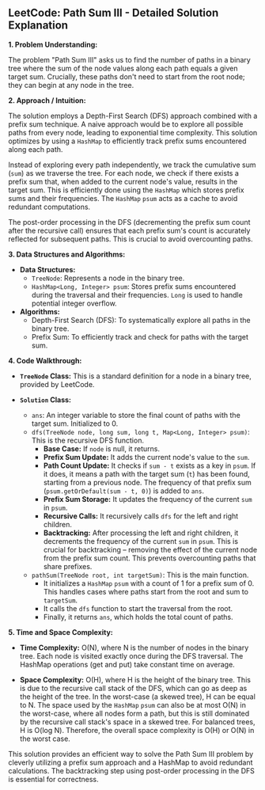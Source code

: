 ## LeetCode: Path Sum III - Detailed Solution Explanation

**1. Problem Understanding:**

The problem "Path Sum III" asks us to find the number of paths in a binary tree where the sum of the node values along each path equals a given target sum.  Crucially, these paths don't need to start from the root node; they can begin at any node in the tree.

**2. Approach / Intuition:**

The solution employs a Depth-First Search (DFS) approach combined with a prefix sum technique.  A naive approach would be to explore all possible paths from every node, leading to exponential time complexity.  This solution optimizes by using a `HashMap` to efficiently track prefix sums encountered along each path.

Instead of exploring every path independently, we track the cumulative sum (`sum`) as we traverse the tree. For each node, we check if there exists a prefix sum that, when added to the current node's value, results in the target sum. This is efficiently done using the `HashMap` which stores prefix sums and their frequencies.  The `HashMap` `psum` acts as a cache to avoid redundant computations.

The post-order processing in the DFS (decrementing the prefix sum count after the recursive call) ensures that each prefix sum's count is accurately reflected for subsequent paths.  This is crucial to avoid overcounting paths.

**3. Data Structures and Algorithms:**

* **Data Structures:**
    * `TreeNode`:  Represents a node in the binary tree.
    * `HashMap<Long, Integer> psum`: Stores prefix sums encountered during the traversal and their frequencies.  `Long` is used to handle potential integer overflow.
* **Algorithms:**
    * Depth-First Search (DFS): To systematically explore all paths in the binary tree.
    * Prefix Sum: To efficiently track and check for paths with the target sum.

**4. Code Walkthrough:**

* **`TreeNode` Class:** This is a standard definition for a node in a binary tree, provided by LeetCode.

* **`Solution` Class:**
    * `ans`: An integer variable to store the final count of paths with the target sum. Initialized to 0.
    * `dfs(TreeNode node, long sum, long t, Map<Long, Integer> psum)`: This is the recursive DFS function.
        * **Base Case:** If `node` is null, it returns.
        * **Prefix Sum Update:** It adds the current node's value to the `sum`.
        * **Path Count Update:** It checks if `sum - t` exists as a key in `psum`. If it does, it means a path with the target sum (`t`) has been found, starting from a previous node. The frequency of that prefix sum (`psum.getOrDefault(sum - t, 0)`) is added to `ans`.
        * **Prefix Sum Storage:** It updates the frequency of the current `sum` in `psum`.
        * **Recursive Calls:** It recursively calls `dfs` for the left and right children.
        * **Backtracking:** After processing the left and right children, it decrements the frequency of the current `sum` in `psum`. This is crucial for backtracking – removing the effect of the current node from the prefix sum count.  This prevents overcounting paths that share prefixes.
    * `pathSum(TreeNode root, int targetSum)`: This is the main function.
        * It initializes a `HashMap` `psum` with a count of 1 for a prefix sum of 0. This handles cases where paths start from the root and sum to `targetSum`.
        * It calls the `dfs` function to start the traversal from the root.
        * Finally, it returns `ans`, which holds the total count of paths.

**5. Time and Space Complexity:**

* **Time Complexity:** O(N), where N is the number of nodes in the binary tree.  Each node is visited exactly once during the DFS traversal. The HashMap operations (get and put) take constant time on average.

* **Space Complexity:** O(H), where H is the height of the binary tree. This is due to the recursive call stack of the DFS, which can go as deep as the height of the tree.  In the worst-case (a skewed tree), H can be equal to N. The space used by the `HashMap` `psum` can also be at most O(N) in the worst-case, where all nodes form a path, but this is still dominated by the recursive call stack's space in a skewed tree.  For balanced trees, H is O(log N). Therefore, the overall space complexity is O(H) or O(N) in the worst case.


This solution provides an efficient way to solve the Path Sum III problem by cleverly utilizing a prefix sum approach and a HashMap to avoid redundant calculations.  The backtracking step using post-order processing in the DFS is essential for correctness.
